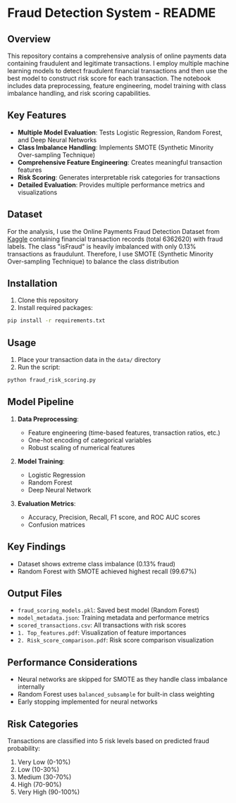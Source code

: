 # Fraud Detection System - README

## Overview
This repository contains a comprehensive analysis of online payments data containing fraudulent and legitimate transactions. I employ multiple machine learning models to detect fraudulent financial transactions and then use the best model to construct risk score for each transaction. The notebook includes data preprocessing, feature engineering, model training with class imbalance handling, and risk scoring capabilities.

## Key Features
- **Multiple Model Evaluation**: Tests Logistic Regression, Random Forest, and Deep Neural Networks
- **Class Imbalance Handling**: Implements SMOTE (Synthetic Minority Over-sampling Technique)
- **Comprehensive Feature Engineering**: Creates meaningful transaction features
- **Risk Scoring**: Generates interpretable risk categories for transactions
- **Detailed Evaluation**: Provides multiple performance metrics and visualizations

## Dataset
For the analysis, I use the Online Payments Fraud Detection Dataset from [Kaggle](https://www.kaggle.com/datasets/rupakroy/online-payments-fraud-detection-dataset/data) containing financial transaction records (total 6362620) with fraud labels. The class "isFraud" is heavily imbalanced with only 0.13% transactions as fraudulunt. Therefore, I use SMOTE (Synthetic Minority Over-sampling Technique) to balance the class distribution

## Installation
1. Clone this repository
2. Install required packages:
```bash
pip install -r requirements.txt
```

## Usage
1. Place your transaction data in the `data/` directory
2. Run the script:
```python
python fraud_risk_scoring.py
```

## Model Pipeline
1. **Data Preprocessing**:
   - Feature engineering (time-based features, transaction ratios, etc.)
   - One-hot encoding of categorical variables
   - Robust scaling of numerical features

2. **Model Training**:
   - Logistic Regression
   - Random Forest
   - Deep Neural Network

3. **Evaluation Metrics**:
   - Accuracy, Precision, Recall, F1 score, and ROC AUC scores
   - Confusion matrices

## Key Findings
- Dataset shows extreme class imbalance (0.13% fraud)
- Random Forest with SMOTE achieved highest recall (99.67%)

## Output Files
- `fraud_scoring_models.pkl`: Saved best model (Random Forest)
- `model_metadata.json`: Training metadata and performance metrics
- `scored_transactions.csv`: All transactions with risk scores
- `1. Top_features.pdf`: Visualization of feature importances
- `2. Risk_score_comparison.pdf`: Risk score comparison visualization


## Performance Considerations
- Neural networks are skipped for SMOTE as they handle class imbalance internally
- Random Forest uses `balanced_subsample` for built-in class weighting
- Early stopping implemented for neural networks

## Risk Categories
Transactions are classified into 5 risk levels based on predicted fraud probability:
1. Very Low (0-10%)
2. Low (10-30%)
3. Medium (30-70%)
4. High (70-90%)
5. Very High (90-100%)
